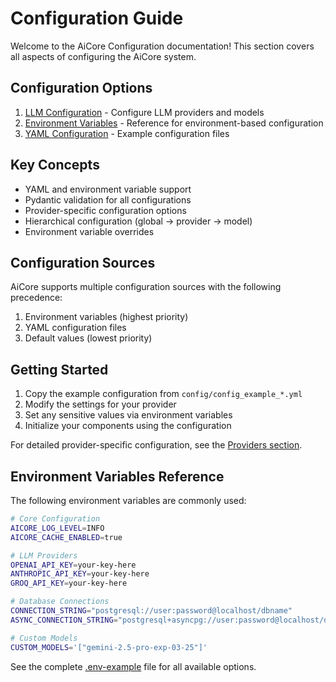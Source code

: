 
# Configuration Guide

Welcome to the AiCore Configuration documentation! This section covers all aspects of configuring the AiCore system.

## Configuration Options

1. [LLM Configuration](./llmconfig.md) - Configure LLM providers and models
2. [Environment Variables](./env-example.md) - Reference for environment-based configuration
3. [YAML Configuration](../config/) - Example configuration files

## Key Concepts

- YAML and environment variable support
- Pydantic validation for all configurations
- Provider-specific configuration options
- Hierarchical configuration (global → provider → model)
- Environment variable overrides

## Configuration Sources

AiCore supports multiple configuration sources with the following precedence:
1. Environment variables (highest priority)
2. YAML configuration files
3. Default values (lowest priority)

## Getting Started

1. Copy the example configuration from `config/config_example_*.yml`
2. Modify the settings for your provider
3. Set any sensitive values via environment variables
4. Initialize your components using the configuration

For detailed provider-specific configuration, see the [Providers section](../providers/).

## Environment Variables Reference

The following environment variables are commonly used:

```bash
# Core Configuration
AICORE_LOG_LEVEL=INFO
AICORE_CACHE_ENABLED=true

# LLM Providers
OPENAI_API_KEY=your-key-here
ANTHROPIC_API_KEY=your-key-here
GROQ_API_KEY=your-key-here

# Database Connections
CONNECTION_STRING="postgresql://user:password@localhost/dbname"
ASYNC_CONNECTION_STRING="postgresql+asyncpg://user:password@localhost/dbname"

# Custom Models
CUSTOM_MODELS='["gemini-2.5-pro-exp-03-25"]'
```

See the complete [.env-example](./env-example.md) file for all available options.